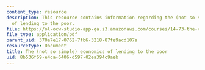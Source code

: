 ```yaml
---
content_type: resource
description: This resource contains information regarding the (not so simple) economics
  of lending to the poor.
file: https://ol-ocw-studio-app-qa.s3.amazonaws.com/courses/14-73-the-challenge-of-world-poverty-spring-2011/8b536f69e4ca6406d59702ea394c9aeb_MIT14_73S11_Lec17_slides.pdf
file_type: application/pdf
parent_uid: 370e7e17-0762-7fb6-3218-87fe9acd107a
resourcetype: Document
title: The (not so simple) economics of lending to the poor
uid: 8b536f69-e4ca-6406-d597-02ea394c9aeb
---
```

